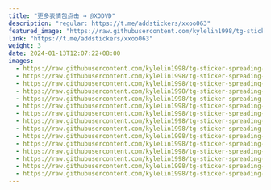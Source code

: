 ```yaml
---
title: "更多表情包点击 → @XODVD"
description: "regular: https://t.me/addstickers/xxoo063"
featured_image: "https://raw.githubusercontent.com/kylelin1998/tg-sticker-spreading-worldwide-images/main/img/2396e2f6-1790-41df-bc3c-e8ff3b939cd2.jpg"
link: "https://t.me/addstickers/xxoo063"
weight: 3
date: 2024-01-13T12:07:22+08:00
images:
  - https://raw.githubusercontent.com/kylelin1998/tg-sticker-spreading-worldwide-images/main/img/2396e2f6-1790-41df-bc3c-e8ff3b939cd2.jpg
  - https://raw.githubusercontent.com/kylelin1998/tg-sticker-spreading-worldwide-images/main/img/eba1420d-41ab-4ccf-ad9b-5d4afe59cccd.jpg
  - https://raw.githubusercontent.com/kylelin1998/tg-sticker-spreading-worldwide-images/main/img/c118594a-c5de-4019-ab6c-d62745235342.jpg
  - https://raw.githubusercontent.com/kylelin1998/tg-sticker-spreading-worldwide-images/main/img/c5f67d0a-6ba7-4493-aa2d-079948549e53.jpg
  - https://raw.githubusercontent.com/kylelin1998/tg-sticker-spreading-worldwide-images/main/img/27d4f52f-8ac2-4c7a-afbf-4fa4a64a4741.jpg
  - https://raw.githubusercontent.com/kylelin1998/tg-sticker-spreading-worldwide-images/main/img/37ece7d7-34f4-4515-b513-dd14a161ba77.jpg
  - https://raw.githubusercontent.com/kylelin1998/tg-sticker-spreading-worldwide-images/main/img/da2582ae-d964-4f08-a910-fb748f27fdfd.jpg
  - https://raw.githubusercontent.com/kylelin1998/tg-sticker-spreading-worldwide-images/main/img/d4f94f54-1a03-4a49-8c1a-70dd261b5510.jpg
  - https://raw.githubusercontent.com/kylelin1998/tg-sticker-spreading-worldwide-images/main/img/6598dd14-32b3-443f-8048-2e8f1d9b68ed.jpg
  - https://raw.githubusercontent.com/kylelin1998/tg-sticker-spreading-worldwide-images/main/img/4565fcf7-ab9c-42aa-a728-06e8d025d636.jpg
  - https://raw.githubusercontent.com/kylelin1998/tg-sticker-spreading-worldwide-images/main/img/e0b5f35e-7b37-4b10-9589-b33716d77bba.jpg
  - https://raw.githubusercontent.com/kylelin1998/tg-sticker-spreading-worldwide-images/main/img/546f91e3-a141-4d89-afb3-0e399f32ba30.jpg
  - https://raw.githubusercontent.com/kylelin1998/tg-sticker-spreading-worldwide-images/main/img/d9d3a722-88a1-4fef-a2a8-65690cec4f96.jpg
  - https://raw.githubusercontent.com/kylelin1998/tg-sticker-spreading-worldwide-images/main/img/9f0bcc61-ef23-4bd1-8f5b-317819367a65.jpg
  - https://raw.githubusercontent.com/kylelin1998/tg-sticker-spreading-worldwide-images/main/img/5d9cef92-05c0-4f86-bfba-df0abb12eb84.jpg
---
```

